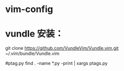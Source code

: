 # vim-config

# vundle 安装：
git clone https://github.com/VundleVim/Vundle.vim.git ~/.vim/bundle/Vundle.vim

#ptag.py
find  . -name \*.py -print | xargs ptags.py
